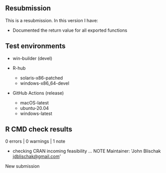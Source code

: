 ## Resubmission

This is a resubmission. In this version I have:

* Documented the return value for all exported functions

## Test environments

* win-builder (devel)

* R-hub
    * solaris-x86-patched
    * windows-x86_64-devel

* GitHub Actions (release)
    * macOS-latest
    * ubuntu-20.04
    * windows-latest

## R CMD check results

0 errors | 0 warnings | 1 note

* checking CRAN incoming feasibility ... NOTE
Maintainer: 'John Blischak <jdblischak@gmail.com>'

New submission
